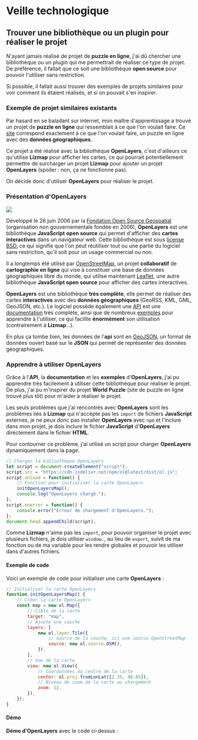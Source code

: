 <script setup>
import CustomContainer from '/components/CustomContainer.vue'
import OpenlayersDemo from '/components/OpenlayersDemo.vue';
</script>

# Veille technologique

## Trouver une bibliothèque ou un plugin pour réaliser le projet

N'ayant jamais réalisé de projet de **puzzle en ligne**, j'ai dû chercher une bibliothèque ou un plugin qui me permettrait de réaliser ce type de projet.
De préférence, il fallait que ce soit une bibliothèque **open source** pour pouvoir l'utiliser sans restriction.

Si possible, il fallait aussi trouver des exemples de projets similaires pour voir comment ils étaient réalisés, et si on pouvait s'en inspirer.

### Exemple de projet similaires existants

Par hasard en se baladant sur internet, mon maître d'apprentissage a trouvé un projet de **puzzle en ligne** qui ressemblait à ce que l'on voulait faire.
Ce [site](http://ol-puzzle.s3-website-eu-west-1.amazonaws.com/) correspond exactement à ce que l'on voulait faire, un puzzle en ligne avec des **données géographiques**.

Ce projet a été réalisé avec la bibliothèque **OpenLayers**, c'est d'ailleurs ce qu'utilise **Lizmap** pour afficher les cartes, 
ce qui pourrait potentiellement permettre de surcharger un projet **Lizmap** pour ajouter un projet **OpenLayers** (spoiler : non, ça ne fonctionne pas).

On décide donc d'utiliser **OpenLayers** pour réaliser le projet.

### Présentation d'OpenLayers

<img style="margin: 0 auto" src="/img/openlayers.png?url">

Développé le 26 juin 2006 par la [Fondation Open Source Geospatial](https://www.osgeo.org/) (organisation non gouvernementale fondée en 2006), 
**OpenLayers** est une bibliothèque **JavaScript** **open source** qui permet d'afficher des **cartes interactives** dans un navigateur web.
Cette bibliothèque est sous [license BSD](https://fr.wikipedia.org/wiki/Licence_BSD), ce qui signifie que l'on peut réutiliser tout ou une partie du logiciel sans restriction, qu'il soit pour un usage commercial ou non.

Il a longtemps été utilisé par [OpenStreetMap](https://www.openstreetmap.org/#map=6/46.45/2.21), 
un projet **collaboratif** de **cartographie en ligne** qui vise à constituer une base de données géographiques libre du monde,
qui utilise maintenant [Leaflet](https://leafletjs.com/), une autre bibliothèque **JavaScript open source** pour afficher des cartes interactives.

**OpenLayers** est une bibliothèque **très complète**, elle permet de réaliser des cartes **interactives** avec des **données géographiques** (GeoRSS, KML, GML, GeoJSON, etc.).
Le logiciel possède également une [API](https://openlayers.org/en/latest/apidoc/) est une [documentation](https://openlayers.org/doc/) très complète, 
ainsi que de nombreux [exemples](https://openlayers.org/en/latest/examples/) pour apprendre à l'utiliser, ce qui facilite **énormément** son utilisation (contrairement à **Lizmap**...).

En plus ça tombe bien, les données de l'**api** sont en [GeoJSON](https://fr.wikipedia.org/wiki/GeoJSON), 
un format de données ouvert basé sur le **JSON** qui permet de représenter des données géographiques.

### Apprendre à utiliser OpenLayers

Grâce à l'**API**, la **documentation** et les **exemples** d'**OpenLayers**, j'ai pu apprendre très facilement à utiliser cette bibliothèque pour réaliser le projet.
De plus, j'ai pu m'inspirer du projet **World Puzzle** (site de puzzle en ligne trouvé plus tôt) pour m'aider à réaliser le projet.

Les seuls problèmes que j'ai rencontrés avec **OpenLayers** sont les problèmes liés à **Lizmap** qui n'accèpte pas les `import` de fichiers **JavaScript** externes,
je ne peux donc pas installer **OpenLayers** avec `npm` et l'inclure dans mon projet, je dois inclure le fichier **JavaScript** d'**OpenLayers** directement dans le fichier **HTML**.

Pour contourner ce problème, j'ai utilisé un script pour charger **OpenLayers** dynamiquement dans la page.

````javascript
// Charger la bibliothèque OpenLayers
let script = document.createElement("script");
script.src = "https://cdn.jsdelivr.net/npm/ol@latest/dist/ol.js";
script.onload = function() {
    // Fonction pour initialiser la carte OpenLayers
    initOpenLayersMap();
    console.log("OpenLayers chargé.");
};
script.onerror = function() {
    console.error("Erreur de chargement d'OpenLayers.");
};
document.head.appendChild(script);
````

<custom-container type="info">
<p>
Comme <b>Lizmap</b> n'aime pas les <code>import</code>, pour pouvoir organiser le projet avec plusieurs fichiers, 
je dois utiliser <code>window.</code>, au lieu de <code>export</code>, suivit de ma fonction ou de ma variable pour les rendre globales et pouvoir les utiliser dans d'autres fichiers.
</p>
</custom-container>

#### Exemple de code

Voici un exemple de code pour initialiser une carte **OpenLayers** :

````javascript
// Initialiser la carte OpenLayers
function initOpenLayersMap() {
    // Créer la carte OpenLayers
    const map = new ol.Map({
        // Cible de la carte
        target: "map",
        // Ajoute une couche
        layers: [
            new ol.layer.Tile({
                // Source de la couche, ici une source OpenStreetMap
                source: new ol.source.OSM(),
            }),
        ],
        // Vue de la carte
        view: new ol.View({
            // Coordonnées du centre de la carte
            center: ol.proj.fromLonLat([2.35, 48.85]),
            // Niveau de zoom de la carte au chargement
            zoom: 12,
        }),
    });
}
````

#### Démo

**Démo d'OpenLayers** avec le code ci-dessus :

<openlayers-demo/>